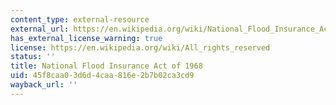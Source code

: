 ```yaml
---
content_type: external-resource
external_url: https://en.wikipedia.org/wiki/National_Flood_Insurance_Act_of_1968
has_external_license_warning: true
license: https://en.wikipedia.org/wiki/All_rights_reserved
status: ''
title: National Flood Insurance Act of 1968
uid: 45f8caa0-3d6d-4caa-816e-2b7b02ca3cd9
wayback_url: ''
---
```

